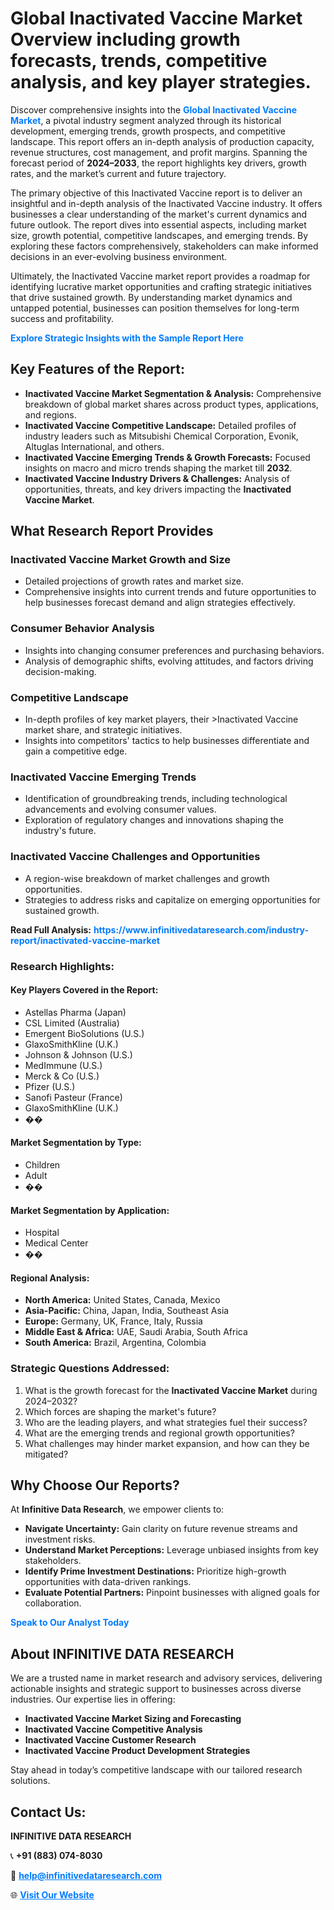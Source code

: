 <h1>Global Inactivated Vaccine Market Overview including growth forecasts, trends, competitive analysis, and key player strategies.</h1>
<p>
Discover comprehensive insights into the 
<a href="https://www.infinitivedataresearch.com/industry-report/inactivated-vaccine-market" rel="dofollow" style="color: #007BFF; text-decoration: none;"><strong>Global Inactivated Vaccine Market</strong></a>, a pivotal industry segment analyzed through its historical development, emerging trends, growth prospects, and competitive landscape. This report offers an in-depth analysis of production capacity, revenue structures, cost management, and profit margins. Spanning the forecast period of <strong>2024–2033</strong>, the report highlights key drivers, growth rates, and the market’s current and future trajectory.
</p>
<p>
The primary objective of this Inactivated Vaccine report is to deliver an insightful and in-depth analysis of the Inactivated Vaccine industry. It offers businesses a clear understanding of the market's current dynamics and future outlook. The report dives into essential aspects, including market size, growth potential, competitive landscapes, and emerging trends. By exploring these factors comprehensively, stakeholders can make informed decisions in an ever-evolving business environment.
</p>
<p>
Ultimately, the Inactivated Vaccine market report provides a roadmap for identifying lucrative market opportunities and crafting strategic initiatives that drive sustained growth. By understanding market dynamics and untapped potential, businesses can position themselves for long-term success and profitability.
</p>
<p>
<a href="https://www.infinitivedataresearch.com/request-sample/reportId=108011" style="color: #007BFF; text-decoration: none;"><strong>Explore Strategic Insights with the Sample Report Here</strong></a>
</p>

<h2>Key Features of the Report:</h2>
<ul>
<li><strong>Inactivated Vaccine Market Segmentation & Analysis:</strong> Comprehensive breakdown of global market shares across product types, applications, and regions.</li>
<li><strong>Inactivated Vaccine Competitive Landscape:</strong> Detailed profiles of industry leaders such as Mitsubishi Chemical Corporation, Evonik, Altuglas International, and others.</li>
<li><strong>Inactivated Vaccine Emerging Trends & Growth Forecasts:</strong> Focused insights on macro and micro trends shaping the market till <strong>2032</strong>.</li>
<li><strong>Inactivated Vaccine Industry Drivers & Challenges:</strong> Analysis of opportunities, threats, and key drivers impacting the <strong>Inactivated Vaccine Market</strong>.</li>
</ul>

<h2>What Research Report Provides</h2>
<h3>Inactivated Vaccine Market Growth and Size</h3>
<ul>
<li>Detailed projections of growth rates and market size.</li>
<li>Comprehensive insights into current trends and future opportunities to help businesses forecast demand and align strategies effectively.</li>
</ul>

<h3>Consumer Behavior Analysis</h3>
<ul>
<li>Insights into changing consumer preferences and purchasing behaviors.</li>
<li>Analysis of demographic shifts, evolving attitudes, and factors driving decision-making.</li>
</ul>

<h3>Competitive Landscape</h3>
<ul>
<li>In-depth profiles of key market players, their >Inactivated Vaccine market share, and strategic initiatives.</li>
<li>Insights into competitors' tactics to help businesses differentiate and gain a competitive edge.</li>
</ul>

<h3>Inactivated Vaccine Emerging Trends</h3>
<ul>
<li>Identification of groundbreaking trends, including technological advancements and evolving consumer values.</li>
<li>Exploration of regulatory changes and innovations shaping the industry's future.</li>
</ul>

<h3>Inactivated Vaccine Challenges and Opportunities</h3>
<ul>
<li>A region-wise breakdown of market challenges and growth opportunities.</li>
<li>Strategies to address risks and capitalize on emerging opportunities for sustained growth.</li>
</ul>
<p><strong>Read Full Analysis:</strong> <a href="https://www.infinitivedataresearch.com/industry-report/inactivated-vaccine-market" rel="dofollow" style="color: #007BFF; text-decoration: none;"><strong>https://www.infinitivedataresearch.com/industry-report/inactivated-vaccine-market</strong></a></p>
<h3>Research Highlights:</h3>
<h4>Key Players Covered in the Report:</h4>
<ul><li>Astellas Pharma (Japan)</li><li>CSL Limited (Australia)</li><li>Emergent BioSolutions (U.S.)</li><li>GlaxoSmithKline (U.K.)</li><li>Johnson &amp; Johnson (U.S.)</li><li>MedImmune (U.S.)</li><li>Merck &amp; Co (U.S.)</li><li>Pfizer (U.S.)</li><li>Sanofi Pasteur (France)</li><li>GlaxoSmithKline (U.K.)</li><li>��</li></ul>
<h4>Market Segmentation by Type:</h4>
<ul><li>Children</li><li>Adult</li><li>��</li></ul>
<h4>Market Segmentation by Application:</h4>
<ul><li>Hospital</li><li>Medical Center</li><li>��</li></ul>

<h4>Regional Analysis:</h4>
<ul>
<li><strong>North America:</strong> United States, Canada, Mexico</li>
<li><strong>Asia-Pacific:</strong> China, Japan, India, Southeast Asia</li>
<li><strong>Europe:</strong> Germany, UK, France, Italy, Russia</li>
<li><strong>Middle East & Africa:</strong> UAE, Saudi Arabia, South Africa</li>
<li><strong>South America:</strong> Brazil, Argentina, Colombia</li>
</ul>

<h3>Strategic Questions Addressed:</h3>
<ol>
<li>What is the growth forecast for the <strong>Inactivated Vaccine Market</strong> during 2024–2032?</li>
<li>Which forces are shaping the market's future?</li>
<li>Who are the leading players, and what strategies fuel their success?</li>
<li>What are the emerging trends and regional growth opportunities?</li>
<li>What challenges may hinder market expansion, and how can they be mitigated?</li>
</ol>

<h2>Why Choose Our Reports?</h2>
<p>At <strong>Infinitive Data Research</strong>, we empower clients to:</p>
<ul>
<li><strong>Navigate Uncertainty:</strong> Gain clarity on future revenue streams and investment risks.</li>
<li><strong>Understand Market Perceptions:</strong> Leverage unbiased insights from key stakeholders.</li>
<li><strong>Identify Prime Investment Destinations:</strong> Prioritize high-growth opportunities with data-driven rankings.</li>
<li><strong>Evaluate Potential Partners:</strong> Pinpoint businesses with aligned goals for collaboration.</li>
</ul>
<p><a href="https://www.infinitivedataresearch.com/industry-report/inactivated-vaccine-market" rel="dofollow" style="color: #007BFF; text-decoration: none;"><strong>Speak to Our Analyst Today</strong></a></p>

<h2>About INFINITIVE DATA RESEARCH</h2>
<p>We are a trusted name in market research and advisory services, delivering actionable insights and strategic support to businesses across diverse industries. Our expertise lies in offering:</p>
<ul>
<li><strong>Inactivated Vaccine Market Sizing and Forecasting</strong></li>
<li><strong>Inactivated Vaccine Competitive Analysis</strong></li>
<li><strong>Inactivated Vaccine Customer Research</strong></li>
<li><strong>Inactivated Vaccine Product Development Strategies</strong></li>
</ul>
<p>Stay ahead in today’s competitive landscape with our tailored research solutions.</p>

<h2>Contact Us:</h2>
<p><strong>INFINITIVE DATA RESEARCH</strong></p>
<p>📞 <strong>+91 (883) 074-8030</strong></p>
<p>📧 <strong><a href="mailto:help@infinitivedataresearch.com" style="color: #007BFF;">help@infinitivedataresearch.com</a></strong></p>
<p>🌐 <strong><a href="https://www.infinitivedataresearch.com" rel="dofollow" style="color: #007BFF;">Visit Our Website</a></strong></p>